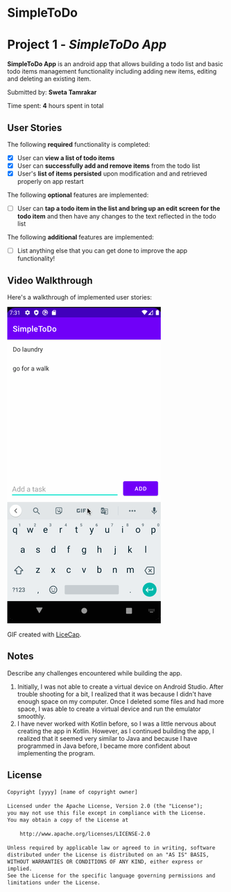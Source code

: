 # SimpleToDo

# Project 1 - *SimpleToDo App*

**SimpleToDo App** is an android app that allows building a todo list and basic todo items management functionality including adding new items, editing and deleting an existing item.

Submitted by: **Sweta Tamrakar**

Time spent: **4** hours spent in total

## User Stories

The following **required** functionality is completed:

* [X] User can **view a list of todo items**
* [X] User can **successfully add and remove items** from the todo list
* [X] User's **list of items persisted** upon modification and and retrieved properly on app restart

The following **optional** features are implemented:

* [ ] User can **tap a todo item in the list and bring up an edit screen for the todo item** and then have any changes to the text reflected in the todo list

The following **additional** features are implemented:

* [ ] List anything else that you can get done to improve the app functionality!

## Video Walkthrough

Here's a walkthrough of implemented user stories:

<img src='walkthrough.gif' title='Video Walkthrough' width='' alt='Video Walkthrough' />

GIF created with [LiceCap](http://www.cockos.com/licecap/).

## Notes

Describe any challenges encountered while building the app.

1. Initially, I was not able to create a virtual device on Android Studio. After trouble shooting for a bit, I realized that it was because I didn't have enough space on my computer.
Once I deleted some files and had more space, I was able to create a virtual device and run the emulator smoothly.
2. I have never worked with Kotlin before, so I was a little nervous about creating the app in Kotlin. However, as I continued building the app, I realized that it seemed very similar to 
Java and because I have programmed in Java before, I became more confident about implementing the program.

## License

    Copyright [yyyy] [name of copyright owner]

    Licensed under the Apache License, Version 2.0 (the "License");
    you may not use this file except in compliance with the License.
    You may obtain a copy of the License at

        http://www.apache.org/licenses/LICENSE-2.0

    Unless required by applicable law or agreed to in writing, software
    distributed under the License is distributed on an "AS IS" BASIS,
    WITHOUT WARRANTIES OR CONDITIONS OF ANY KIND, either express or implied.
    See the License for the specific language governing permissions and
    limitations under the License.

